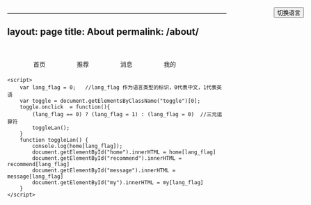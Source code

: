  ---
layout: page
title: About
permalink: /about/
---
<html lang="en">
<head>
    <meta charset="UTF-8">
    <meta http-equiv="X-UA-Compatible" content="IE=edge">
    <meta name="viewport" content="width=device-width, initial-scale=1.0">
    <title>中英转换</title>
    <script type="text/javascript" src="js/language.js"></script>
    <style>
        .bar{list-style:none; display: flex;padding-top: 30px;}
        .bar li {width: 100px;height: 30px; text-align: center; line-height: 30px; transition: 0.3s;}
        .bar li:hover{background-color: #ccc;}
        .toggle{position: absolute; top: 50px; right: 50px;}
    </style>
</head>
<body>
    <ul class="bar">
        <li id="home">首页</li>
        <li id="recommend">推荐</li>
        <li id="message">消息</li>
        <li id="my">我的</li>
    </ul>
    <button type="button" class="toggle">切换语言</button>
    
    <script>
        var lang_flag = 0;   //lang_flag 作为语言类型的标识，0代表中文，1代表英语
        var toggle = document.getElementsByClassName("toggle")[0];
        toggle.onclick  = function(){
            (lang_flag == 0) ? (lang_flag = 1) : (lang_flag = 0)  //三元运算符
            toggleLan();
        }
        function toggleLan() {
            console.log(home[lang_flag]);
            document.getElementById("home").innerHTML = home[lang_flag]
            document.getElementById("recommend").innerHTML = recommend[lang_flag]
            document.getElementById("message").innerHTML = message[lang_flag]
            document.getElementById("my").innerHTML = my[lang_flag]
        }
    </script>
</body>
</html>
